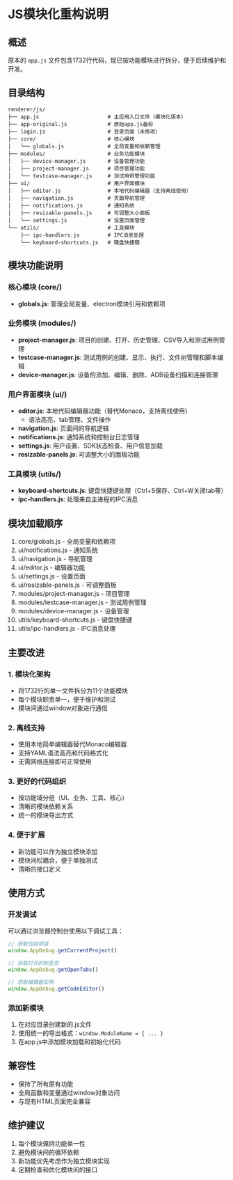 # JS模块化重构说明

## 概述
原本的 `app.js` 文件包含1732行代码，现已按功能模块进行拆分，便于后续维护和开发。

## 目录结构
```
renderer/js/
├── app.js                      # 主应用入口文件（模块化版本）
├── app-original.js             # 原始app.js备份
├── login.js                    # 登录页面（未修改）
├── core/                       # 核心模块
│   └── globals.js              # 全局变量和依赖管理
├── modules/                    # 业务功能模块
│   ├── device-manager.js       # 设备管理功能
│   ├── project-manager.js      # 项目管理功能
│   └── testcase-manager.js     # 测试用例管理功能
├── ui/                         # 用户界面模块
│   ├── editor.js               # 本地代码编辑器（支持离线使用）
│   ├── navigation.js           # 页面导航管理
│   ├── notifications.js        # 通知系统
│   ├── resizable-panels.js     # 可调整大小面板
│   └── settings.js             # 设置页面管理
└── utils/                      # 工具模块
    ├── ipc-handlers.js         # IPC消息处理
    └── keyboard-shortcuts.js   # 键盘快捷键
```

## 模块功能说明

### 核心模块 (core/)
- **globals.js**: 管理全局变量、electron模块引用和依赖项

### 业务模块 (modules/)
- **project-manager.js**: 项目的创建、打开、历史管理、CSV导入和测试用例管理
- **testcase-manager.js**: 测试用例的创建、显示、执行、文件树管理和脚本编辑
- **device-manager.js**: 设备的添加、编辑、删除、ADB设备扫描和连接管理

### 用户界面模块 (ui/)
- **editor.js**: 本地代码编辑器功能（替代Monaco，支持离线使用）
  - 语法高亮、tab管理、文件操作
- **navigation.js**: 页面间的导航逻辑
- **notifications.js**: 通知系统和控制台日志管理
- **settings.js**: 用户设置、SDK状态检查、用户信息加载
- **resizable-panels.js**: 可调整大小的面板功能

### 工具模块 (utils/)
- **keyboard-shortcuts.js**: 键盘快捷键处理（Ctrl+S保存、Ctrl+W关闭tab等）
- **ipc-handlers.js**: 处理来自主进程的IPC消息

## 模块加载顺序
1. core/globals.js - 全局变量和依赖项
2. ui/notifications.js - 通知系统
3. ui/navigation.js - 导航管理
4. ui/editor.js - 编辑器功能
5. ui/settings.js - 设置页面
6. ui/resizable-panels.js - 可调整面板
7. modules/project-manager.js - 项目管理
8. modules/testcase-manager.js - 测试用例管理
9. modules/device-manager.js - 设备管理
10. utils/keyboard-shortcuts.js - 键盘快捷键
11. utils/ipc-handlers.js - IPC消息处理

## 主要改进

### 1. 模块化架构
- 将1732行的单一文件拆分为11个功能模块
- 每个模块职责单一，便于维护和测试
- 模块间通过window对象进行通信

### 2. 离线支持
- 使用本地简单编辑器替代Monaco编辑器
- 支持YAML语法高亮和代码格式化
- 无需网络连接即可正常使用

### 3. 更好的代码组织
- 按功能域分组（UI、业务、工具、核心）
- 清晰的模块依赖关系
- 统一的模块导出方式

### 4. 便于扩展
- 新功能可以作为独立模块添加
- 模块间松耦合，便于单独测试
- 清晰的接口定义

## 使用方式

### 开发调试
可以通过浏览器控制台使用以下调试工具：
```javascript
// 获取当前项目
window.AppDebug.getCurrentProject()

// 获取打开的标签页
window.AppDebug.getOpenTabs()

// 获取编辑器实例
window.AppDebug.getCodeEditor()
```

### 添加新模块
1. 在对应目录创建新的.js文件
2. 使用统一的导出格式：`window.ModuleName = { ... }`
3. 在app.js中添加模块加载和初始化代码

## 兼容性
- 保持了所有原有功能
- 全局函数和变量通过window对象访问
- 与现有HTML页面完全兼容

## 维护建议
1. 每个模块保持功能单一性
2. 避免模块间的循环依赖
3. 新功能优先考虑作为独立模块实现
4. 定期检查和优化模块间的接口